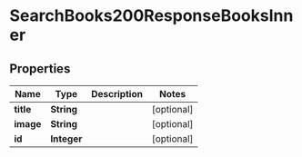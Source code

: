 

# SearchBooks200ResponseBooksInner

## Properties

Name | Type | Description | Notes
------------ | ------------- | ------------- | -------------
**title** | **String** |  |  [optional]
**image** | **String** |  |  [optional]
**id** | **Integer** |  |  [optional]




